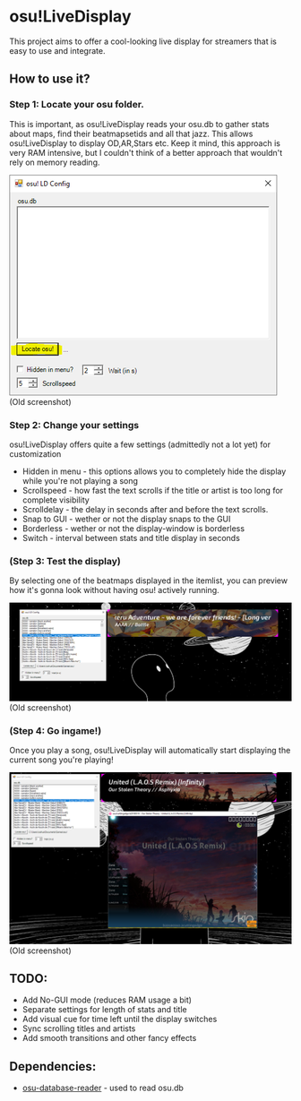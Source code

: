 # osu!LiveDisplay

This project aims to offer a cool-looking live display for streamers that is easy to use and integrate.

## How to use it?
### Step 1: Locate your osu folder.
This is important, as osu!LiveDisplay reads your osu.db to gather stats about maps, find their beatmapsetids and all that jazz.
This allows osu!LiveDisplay to display OD,AR,Stars etc. Keep it mind, this approach is very RAM intensive, but I couldn't think of a better approach that wouldn't rely on memory reading.

![Screenshot of the settings GUI](https://raw.githubusercontent.com/JSichtig/osu-LiveDisplay/master/README/screenshot.PNG)  
(Old screenshot)

### Step 2: Change your settings
osu!LiveDisplay offers quite a few settings (admittedly not a lot yet) for customization
* Hidden in menu - this options allows you to completely hide the display while you're not playing a song
* Scrollspeed - how fast the text scrolls if the title or artist is too long for complete visibility
* Scrolldelay - the delay in seconds after and before the text scrolls.
* Snap to GUI - wether or not the display snaps to the GUI
* Borderless - wether or not the display-window is borderless
* Switch - interval between stats and title display in seconds

### (Step 3: Test the display)
By selecting one of the beatmaps displayed in the itemlist, you can preview how it's gonna look without having osu! actively running.

![Screenshot of osu!LiveDisplay](https://raw.githubusercontent.com/JSichtig/osu-LiveDisplay/master/README/ScreenshotTest.PNG)  
(Old screenshot)

### (Step 4: Go ingame!)
Once you play a song, osu!LiveDisplay will automatically start displaying the current song you're playing!


![Screenshot of osu!LiveDisplay while ingame](https://raw.githubusercontent.com/JSichtig/osu-LiveDisplay/master/README/ScreenShotIngame.PNG)  
(Old screenshot)

## TODO:
* Add No-GUI mode (reduces RAM usage a bit)
* Separate settings for length of stats and title
* Add visual cue for time left until the display switches
* Sync scrolling titles and artists
* Add smooth transitions and other fancy effects



## Dependencies:
* [osu-database-reader](https://github.com/HoLLy-HaCKeR/osu-database-reader) - used to read osu.db
